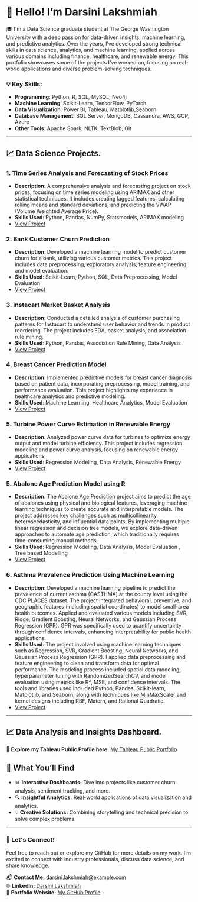 # 👋 Hello! I’m Darsini Lakshmiah

🎓 I'm a Data Science graduate student at The George Washington University with a deep passion for data-driven insights, machine learning, and predictive analytics. Over the years, I’ve developed strong technical skills in data science, analytics, and machine learning, applied across various domains including finance, healthcare, and renewable energy. This portfolio showcases some of the projects I've worked on, focusing on real-world applications and diverse problem-solving techniques.

### 💡 Key Skills:
- **Programming**: Python, R, SQL, MySQL, Neo4j
- **Machine Learning**: Scikit-Learn, TensorFlow, PyTorch
- **Data Visualization**: Power BI, Tableau, Matplotlib,Seaborn
- **Database Management**: SQL Server, MongoDB, Cassandra, AWS, GCP, Azure
- **Other Tools**: Apache Spark, NLTK, TextBlob, Git

---

## 📈 Data Science Projects.

### 1. **Time Series Analysis and Forecasting of Stock Prices**
   - **Description**: A comprehensive analysis and forecasting project on stock prices, focusing on time series modeling using ARIMAX and other statistical techniques. It includes creating lagged features, calculating rolling means and standard deviations, and predicting the VWAP (Volume Weighted Average Price).
   - **Skills Used**: Python, Pandas, NumPy, Statsmodels, ARIMAX modeling
   - [View Project](https://github.com/DarsiniLakshmiah/Time-Series-Analysis-Forecasting-Stock)

### 2. **Bank Customer Churn Prediction**
   - **Description**: Developed a machine learning model to predict customer churn for a bank, utilizing various customer metrics. This project includes data preprocessing, exploratory analysis, feature engineering, and model evaluation.
   - **Skills Used**: Scikit-Learn, Python, SQL, Data Preprocessing, Model Evaluation
   - [View Project](https://github.com/DarsiniLakshmiah/Bank-Customer-Churn-Prediction)

### 3. **Instacart Market Basket Analysis**
   - **Description**: Conducted a detailed analysis of customer purchasing patterns for Instacart to understand user behavior and trends in product reordering. The project includes EDA, basket analysis, and association rule mining.
   - **Skills Used**: Python, Pandas, Association Rule Mining, Data Analysis
   - [View Project](https://github.com/DarsiniLakshmiah/Instacart-Analysis)

### 4. **Breast Cancer Prediction Model**
   - **Description**: Implemented predictive models for breast cancer diagnosis based on patient data, incorporating preprocessing, model training, and performance evaluation. This project highlights my experience in healthcare analytics and predictive modeling.
   - **Skills Used**: Machine Learning, Healthcare Analytics, Model Evaluation
   - [View Project](https://github.com/DarsiniLakshmiah/Breast-Cancer-Prediction)

### 5. **Turbine Power Curve Estimation in Renewable Energy**
   - **Description**: Analyzed power curve data for turbines to optimize energy output and model turbine efficiency. This project includes regression modeling and power curve analysis, focusing on renewable energy applications.
   - **Skills Used**: Regression Modeling, Data Analysis, Renewable Energy
   - [View Project](https://github.com/DarsiniLakshmiah/Turbine_Power_Curve_Estimation)

### 5. **Abalone Age Prediction Model using R**
   - **Description**: The Abalone Age Prediction project aims to predict the age of abalones using physical and biological features, leveraging machine learning techniques to create accurate and interpretable models. The project addresses key challenges such as multicollinearity, heteroscedasticity, and influential data points. By implementing multiple linear regression and decision tree models, we explore data-driven approaches to automate age prediction, which traditionally requires time-consuming manual methods.
   - **Skills Used**: Regression Modeling, Data Analysis, Model Evaluation , Tree based Modelling
   - [View Project](https://github.com/DarsiniLakshmiah/Abalone_Age_Prediction_using_R)

### 6. **Asthma Prevalence Prediction Using Machine Learning**
 - **Description**: Developed a machine learning pipeline to predict the prevalence of current asthma (CASTHMA) at the county level using the CDC PLACES dataset. The project integrated behavioral, preventive, and geographic features (including spatial coordinates) to model small-area health outcomes. Applied and evaluated various models including SVR, Ridge, Gradient Boosting, Neural Networks, and Gaussian Process Regression (GPR). GPR was specifically used to quantify uncertainty through confidence intervals, enhancing interpretability for public health applications.
 - **Skills Used**: The project involved using machine learning techniques such as Regression, SVR, Gradient Boosting, Neural Networks, and Gaussian Process Regression (GPR). I applied data preprocessing and feature engineering to clean and transform data for optimal performance. The modeling process included spatial data modeling, hyperparameter tuning with RandomizedSearchCV, and model evaluation using metrics like R², MSE, and confidence intervals. The tools and libraries used included Python, Pandas, Scikit-learn, Matplotlib, and Seaborn, along with techniques like MinMaxScaler and kernel designs including RBF, Matern, and Rational Quadratic.
 - [View Project](https://github.com/DarsiniLakshmiah/AsthmaPrediction_MLModelsls)
---
## 📈 Data Analysis and Insights Dashboard.

🔗 **Explore my Tableau Public Profile here:** [My Tableau Public Portfolio](https://public.tableau.com/app/profile/darsini.lakshmiah/vizzes)  

## 🌟 What You’ll Find  
- 📊 **Interactive Dashboards:** Dive into projects like customer churn analysis, sentiment tracking, and more.  
- 🔍 **Insightful Analytics:** Real-world applications of data visualization and analytics.  
- 💡 **Creative Solutions:** Combining storytelling and technical precision to solve complex problems.  

---


### 🚀 Let's Connect!
Feel free to reach out or explore my GitHub for more details on my work. I’m excited to connect with industry professionals, discuss data science, and share knowledge.

📬 **Contact Me:** darsini.lakshmiah@example.com  
🌐 **LinkedIn:** [Darsini Lakshmiah](https://linkedin.com/in/darsinilakshmiah)  
📂 **Portfolio Website:** [My GitHub Profile](https://darsinilakshmiah.github.io/Darsini_Lakshmiah.github.io/index.html) 
